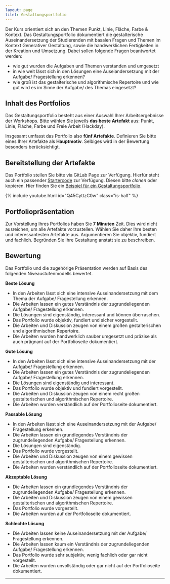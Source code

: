 ```yaml
---
layout: page
titel: Gestaltungsportfolio
---
```


Der Kurs orientiert sich an den Themen Punkt, Linie, Fläche, Farbe & Kontext. Das Gestaltungsportfolio dokumentiert die gestalterische Auseinandersetzung der Studierenden mit basalen Fragen und Themen im Kontext Generativer Gestaltung, sowie die handwerklichen Fertigkeiten in der Kreation und Umsetzung. Dabei sollen folgende Fragen beantwortet werden:

- wie gut wurden die Aufgaben und Themen verstanden und umgesetzt
- in wie weit lässt sich in den Lösungen eine Auseiandersetzung mit der Aufgabe/ Fragestellung erkennen?
- wie groß ist das gestalterische und algorithmische Repertoire und wie gut wird es im Sinne der Aufgabe/ des Themas eingesetzt?

## Inhalt des Portfolios

Das Gestaltungsportfolio besteht aus einer Auswahl Ihrer Arbeitsergebnisse der Workshops. Bitte wählen Sie jeweils **das beste Artefakt** aus: Punkt, Linie, Fläche, Farbe und Freie Arbeit (Hackday).

Insgesamt umfasst das Portfolio also **fünf Artefakte**. Definieren Sie bitte eines Ihrer Artefakte als **Hauptmotiv**. Selbiges wird in der Bewertung besonders berücksichtigt. 

## Bereitstellung der Artefakte
Das Portfolio stellen Sie bitte via GitLab Page zur Verfügung. Hierfür steht auch ein passender [Startercode](https://git.coco.study/students/ws1920/df12/startercode-gestaltungsportfolio) zur Verfügung. Diesen bitte *clonen* oder kopieren. Hier finden Sie ein [Beispiel für ein Gestaltungsportfolio](https://students.pages.coco.study/ws1920/df12/startercode-gestaltungsportfolio/). 

{% include youtube.html id="Q45CyttzC0w" class="is-half" %}

## Portfoliopräsentation

Zur Vorstellung Ihres Portfolios haben Sie **7 Minuten** Zeit. Dies wird nicht ausreichen, um alle Artefakte vorzustellen. Wählen Sie daher Ihre besten und interessantesten Artefakte aus. Argumentieren Sie objektiv, fundiert und fachlich. Begründen Sie Ihre Gestaltung anstatt sie zu beschreiben.

## Bewertung

Das Portfolio und die zugehörige Präsentation werden auf Basis des folgenden Niveaustufenmodells bewertet.

**Beste Lösung**
- In den Arbeiten lässt sich eine intensive Auseinandersetzung mit dem Thema der Aufgabe/ Fragestellung erkennen.
- Die Arbeiten lassen ein gutes Verständnis der zugrundeliegenden Aufgabe/ Fragestellung erkennen.
- Die Lösungen sind eigenständig, interessant und können überraschen.
- Das Portfolio wurde objektiv, fundiert und sicher vorgestellt.
- Die Arbeiten und Diskussion zeugen von einem großen gestalterischen und algorithmischen Repertoire.
- Die Arbeiten wurden handwerklich sauber umgesetzt und präzise als auch prägnant auf der Portfolioseite dokumentiert.

**Gute Lösung**
- In den Arbeiten lässt sich eine intensive Auseinandersetzung mit der Aufgabe/ Fragestellung erkennen.
- Die Arbeiten lassen ein gutes Verständnis der zugrundeliegenden Aufgabe/ Fragestellung erkennen.
- Die Lösungen sind eigenständig und interessant.
- Das Portfolio wurde objektiv und fundiert vorgestellt.
- Die Arbeiten und Diskussion zeugen von einem recht großen gestalterischen und algorithmischen Repertoire.
- Die Arbeiten wurden verständlich auf der Portfolioseite dokumentiert.

**Passable Lösung**
- In den Arbeiten lässt sich eine Auseinandersetzung mit der Aufgabe/ Fragestellung erkennen.
- Die Arbeiten lassen ein grundlegendes Verständnis der zugrundeliegenden Aufgabe/ Fragestellung erkennen.
- Die Lösungen sind eigenständig.
- Das Portfolio wurde vorgestellt.
- Die Arbeiten und Diskussion zeugen von einem gewissen gestalterischen und algorithmischen Repertoire.
- Die Arbeiten wurden verständlich auf der Portfolioseite dokumentiert.

**Akzeptable Lösung**
- Die Arbeiten lassen ein grundlegendes Verständnis der zugrundeliegenden Aufgabe/ Fragestellung erkennen.
- Die Arbeiten und Diskussion zeugen von einem gewissen gestalterischen und algorithmischen Repertoire.
- Das Portfolio wurde vorgestellt.
- Die Arbeiten wurden auf der Portfolioseite dokumentiert.

**Schlechte Lösung**
- Die Arbeiten lassen keine Auseinandersetzung mit der Aufgabe/ Fragestellung erkennen.
- Die Arbeiten lassen kaum ein Verständnis der zugrundeliegenden Aufgabe/ Fragestellung erkennen.
- Das Portfolio wurde sehr subjektiv, wenig fachlich oder gar nicht vorgestellt.
- Die Arbeiten wurden unvollständig oder gar nicht auf der Portfolioseite dokumentiert.

--- 

